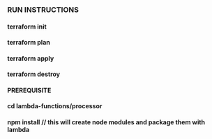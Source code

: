 ### RUN INSTRUCTIONS

#### terraform init
#### terraform plan
#### terraform apply
#### terraform destroy
  
#### PREREQUISITE 
#### cd lambda-functions/processor 
#### npm install    // this will create node modules and package them with lambda 
